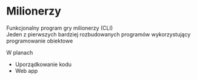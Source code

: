 # Milionerzy

Funkcjonalny program gry milionerzy (CLI)\
Jeden z pierwszych bardziej rozbudowanych programów wykorzystujący programowanie obiektowe

W planach
- Uporządkowanie kodu
- Web app
